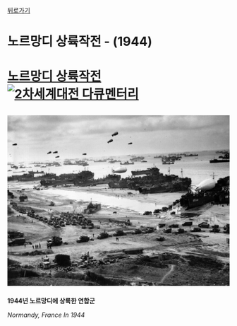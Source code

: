 

[뒤로가기](https://github.com/GeekInTheClass/WorldWar-II)

# 노르망디 상륙작전 - (1944)

# [노르망디 상륙작전![2차세계대전 다큐멘터리](https://www.youtube.com//yt/img/logo_1x.png)](https://www.youtube.com/watch?v=yXkoUpw6Dt8&index=6&list=PLN1COv79fpSAQJCZQMusbVy2KAcxXNSfc)

## ![Adolf Hitler](./images/NormandyLandingOperation.jpg)

**1944년 노르망디에 상륙한 연합군**

*Normandy, France In 1944*